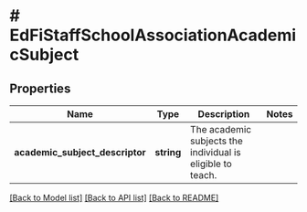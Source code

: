 # # EdFiStaffSchoolAssociationAcademicSubject

## Properties

Name | Type | Description | Notes
------------ | ------------- | ------------- | -------------
**academic_subject_descriptor** | **string** | The academic subjects the individual is eligible to teach. |

[[Back to Model list]](../../README.md#models) [[Back to API list]](../../README.md#endpoints) [[Back to README]](../../README.md)
